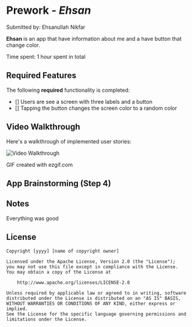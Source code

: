 # Prework - *Ehsan*

Submitted by: Ehsanullah Nikfar

**Ehsan** is an app that have information about me and a have button that change color.

Time spent: 1 hour spent in total

## Required Features

The following **required** functionality is completed:

- [] Users are see a screen with three labels and a button
- [] Tapping the button changes the screen color to a random color
 
## Video Walkthrough

Here's a walkthrough of implemented user stories:

<img src='http://i.imgur.com/link/to/your/gif/app.gif' title='Video Walkthrough' width='' alt='Video Walkthrough' />

<!-- Replace this with whatever GIF tool you used! -->
GIF created with ezgif.com
<!-- Recommended tools: 
[Kap](https://getkap.co/) for macOS
[ScreenToGif](https://www.screentogif.com/) for Windows
[peek](https://github.com/phw/peek) for Linux. -->

## App Brainstorming (Step 4)

## Notes

Everything was good

## License

    Copyright [yyyy] [name of copyright owner]

    Licensed under the Apache License, Version 2.0 (the "License");
    you may not use this file except in compliance with the License.
    You may obtain a copy of the License at

        http://www.apache.org/licenses/LICENSE-2.0

    Unless required by applicable law or agreed to in writing, software
    distributed under the License is distributed on an "AS IS" BASIS,
    WITHOUT WARRANTIES OR CONDITIONS OF ANY KIND, either express or implied.
    See the License for the specific language governing permissions and
    limitations under the License.
